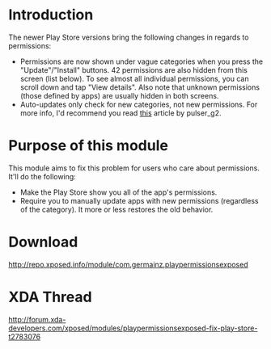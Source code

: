 Introduction
============
The newer Play Store versions bring the following changes in regards to permissions:
* Permissions are now shown under vague categories when you press the "Update"/"Install" buttons. 42 permissions are also hidden from this screen (list below). To see almost all individual permissions, you can scroll down and tap "View details". Also note that unknown permissions (those defined by apps) are usually hidden in both screens.
* Auto-updates only check for new categories, not new permissions.
For more info, I'd recommend you read [this](http://www.xda-developers.com/android/play-store-permissions-change-opens-door-to-rogue-apps/) article by pulser_g2.

Purpose of this module
======================
This module aims to fix this problem for users who care about permissions. It'll do the following:
* Make the Play Store show you all of the app's permissions.
* Require you to manually update apps with new permissions (regardless of the category).
It more or less restores the old behavior.

Download
========
http://repo.xposed.info/module/com.germainz.playpermissionsexposed

XDA Thread
==========
http://forum.xda-developers.com/xposed/modules/playpermissionsexposed-fix-play-store-t2783076
